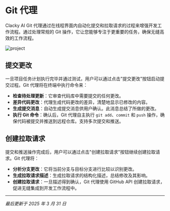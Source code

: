# Git 代理

Clacky AI Git 代理通过在线程界面内自动化提交和拉取请求的过程来增强开发工作流程。通过处理常规的 Git 操作，它让您能够专注于更重要的任务，确保无缝高效的工作流程。

![project](https://docs.clacky.ai/_next/image?url=%2F_next%2Fstatic%2Fmedia%2Fgitagent.2f1ebb1f.png&w=3840&q=75)

## 提交更改

一旦项目任务计划执行完毕并通过测试，用户可以通过点击"提交更改"按钮启动提交过程。Git 代理将在终端中执行命令来：

- **检查待处理更新**：它审查代码库中需要提交的任何更改。
- **差异代码更改**：代理生成代码更改的差异，清楚地显示已修改的内容。
- **生成提交消息**：自动生成提交消息供用户确认。此消息总结了所做的更改。
- **执行 Git 命令**：确认后，Git 代理自主执行 `git add`、`commit` 和 `push` 操作，确保代码被提交并推送到远程仓库。支持多次提交和推送。

## 创建拉取请求

提交和推送操作完成后，用户可以通过点击"创建拉取请求"按钮继续创建拉取请求。Git 代理将：

- **分析分支更改**：它将当前分支与目标分支进行比较以识别更改。
- **生成拉取请求描述**：生成拉取请求的结构化描述，总结修改及其影响。
- **创建拉取请求**：一旦描述得到确认，Git 代理使用 GitHub API 创建拉取请求，促进无缝集成到开发工作流程中。

---

_最后更新于 2025 年 3 月 31 日_
